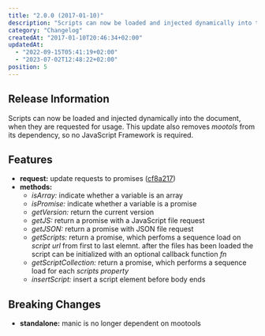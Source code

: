 ```yaml
---
title: "2.0.0 (2017-01-10)"
description: "Scripts can now be loaded and injected dynamically into the document, when they are requested for usage."
category: "Changelog"
createdAt: "2017-01-10T20:46:34+02:00"
updatedAt:
  - "2022-09-15T05:41:19+02:00"
  - "2023-07-02T12:48:22+02:00"
position: 5
---
```


## Release Information
Scripts can now be loaded and injected dynamically into the document, when they are requested for usage. This update also removes _mootols_ from its dependency, so no JavaScript Framework is required.

## Features
* **request:** update requests to promises ([cf8a217])
* **methods:**
  - _isArray:_ indicate whether a variable is an array
  - _isPromise:_ indicate whether a variable is a promise
  - _getVersion:_ return the current version
  - _getJS:_ return a promise with a JavaScript file request
  - _getJSON:_ return a promise with JSON file request
  - _getScripts:_ return a promise, which perfoms a sequence load on _script url_ from first to last elemnt. after the files has been loaded the script can be initialized with an optional callback function _fn_
  - _getScriptCollection:_ return a promise, which performs a sequence load for each _scripts property_
  - _insertScript:_ insert a script element before body ends

## Breaking Changes
* **standalone:** manic is no longer dependent on mootools

[cf8a217]: https://github.com/MrIsaacs/manic/commit/cf8a21794b4bd5d47e32305a00816ef8b2b180af

